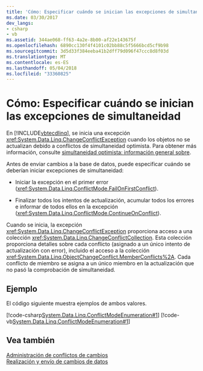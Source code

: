 ```yaml
---
title: 'Cómo: Especificar cuándo se inician las excepciones de simultaneidad'
ms.date: 03/30/2017
dev_langs:
- csharp
- vb
ms.assetid: 344ae068-ff63-4a2e-8b00-af22e143675f
ms.openlocfilehash: 6890cc130f4f4101c02bb88c5f5666bcd5cf9b98
ms.sourcegitcommit: 3d5d33f384eeba41b2dff79d096f47ccc8d8f03d
ms.translationtype: MT
ms.contentlocale: es-ES
ms.lasthandoff: 05/04/2018
ms.locfileid: "33360825"
---
```

# <a name="how-to-specify-when-concurrency-exceptions-are-thrown"></a>Cómo: Especificar cuándo se inician las excepciones de simultaneidad
En [!INCLUDE[vbtecdlinq](../../../../../../includes/vbtecdlinq-md.md)], se inicia una excepción <xref:System.Data.Linq.ChangeConflictException> cuando los objetos no se actualizan debido a conflictos de simultaneidad optimista. Para obtener más información, consulte [simultaneidad optimista: información general sobre](../../../../../../docs/framework/data/adonet/sql/linq/optimistic-concurrency-overview.md).  
  
 Antes de enviar cambios a la base de datos, puede especificar cuándo se deberían iniciar excepciones de simultaneidad:  
  
-   Iniciar la excepción en el primer error (<xref:System.Data.Linq.ConflictMode.FailOnFirstConflict>).  
  
-   Finalizar todos los intentos de actualización, acumular todos los errores e informar de todos ellos en la excepción (<xref:System.Data.Linq.ConflictMode.ContinueOnConflict>).  
  
 Cuando se inicia, la excepción <xref:System.Data.Linq.ChangeConflictException> proporciona acceso a una colección <xref:System.Data.Linq.ChangeConflictCollection>. Esta colección proporciona detalles sobre cada conflicto (asignado a un único intento de actualización con error), incluido el acceso a la colección <xref:System.Data.Linq.ObjectChangeConflict.MemberConflicts%2A>. Cada conflicto de miembro se asigna a un único miembro en la actualización que no pasó la comprobación de simultaneidad.  
  
## <a name="example"></a>Ejemplo  
 El código siguiente muestra ejemplos de ambos valores.  
  
 [!code-csharp[System.Data.Linq.ConflictModeEnumeration#1](../../../../../../samples/snippets/csharp/VS_Snippets_Data/system.data.linq.conflictmodeenumeration/cs/program.cs#1)]
 [!code-vb[System.Data.Linq.ConflictModeEnumeration#1](../../../../../../samples/snippets/visualbasic/VS_Snippets_Data/system.data.linq.conflictmodeenumeration/vb/module1.vb#1)]  
  
## <a name="see-also"></a>Vea también  
 [Administración de conflictos de cambios](../../../../../../docs/framework/data/adonet/sql/linq/how-to-manage-change-conflicts.md)  
 [Realización y envío de cambios de datos](../../../../../../docs/framework/data/adonet/sql/linq/making-and-submitting-data-changes.md)
